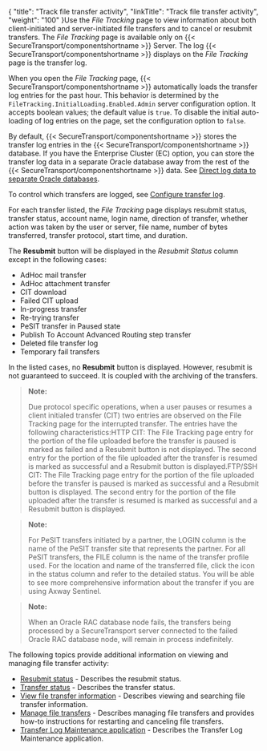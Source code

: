 {
    "title": "Track file transfer activity",
    "linkTitle": "Track file transfer activity",
    "weight": "100"
}Use the *File Tracking* page to view information about both client-initiated and server-initiated file transfers and to cancel or resubmit transfers. The *File Tracking* page is available only on {{< SecureTransport/componentshortname  >}} Server. The log {{< SecureTransport/componentshortname  >}} displays on the *File Tracking* page is the transfer log.

When you open the *File Tracking* page, {{< SecureTransport/componentshortname  >}} automatically loads the transfer log entries for the past hour. This behavior is determined by the `FileTracking.InitialLoading.Enabled.Admin` server configuration option. It accepts boolean values; the default value is `true`. To disable the initial auto-loading of log entries on the page, set the configuration option to `false`.

By default, {{< SecureTransport/componentshortname  >}} stores the transfer log entries in the {{< SecureTransport/componentshortname  >}} database. If you have the Enterprise Cluster (EC) option, you can store the transfer log data in a separate Oracle database away from the rest of the {{< SecureTransport/componentshortname  >}} data. See [Direct log data to separate Oracle databases](../../c_st_setup/c_st_database/t_st_separate_databases#top).

To control which transfers are logged, see [Configure transfer log](../../c_st_setup/t_st_transferlogconfiguration#SetupMenu_1217491348_1147657).

For each transfer listed, the *File Tracking* page displays resubmit status, transfer status, account name, login name, direction of transfer, whether action was taken by the user or server, file name, number of bytes transferred, transfer protocol, start time, and duration.

The **Resubmit** button will be displayed in the *Resubmit Status* column except in the following cases:

-   AdHoc mail transfer
-   AdHoc attachment transfer
-   CIT download
-   Failed CIT upload
-   In-progress transfer
-   Re-trying transfer
-   PeSIT transfer in Paused state
-   Publish To Account Advanced Routing step transfer
-   Deleted file transfer log
-   Temporary fail transfers

In the listed cases, no **Resubmit** button is displayed. However, resubmit is not guaranteed to succeed. It is coupled with the archiving of the transfers.

> **Note:**
>
> Due protocol specific operations, when a user pauses or resumes a client initialed transfer (CIT) two entries are observed on the File Tracking page for the interrupted transfer. The entries have the following characteristics:HTTP CIT: The File Tracking page entry for the portion of the file uploaded before the transfer is paused is marked as failed and a Resubmit button is not displayed. The second entry for the portion of the file uploaded after the transfer is resumed is marked as successful and a Resubmit button is displayed.FTP/SSH CIT: The File Tracking page entry for the portion of the file uploaded before the transfer is paused is marked as successful and a Resubmit button is displayed. The second entry for the portion of the file uploaded after the transfer is resumed is marked as successful and a Resubmit button is displayed.

> **Note:**
>
> For PeSIT transfers initiated by a partner, the LOGIN column is the name of the PeSIT transfer site that represents the partner. For all PeSIT transfers, the FILE column is the name of the transfer profile used. For the location and name of the transferred file, click the icon in the status column and refer to the detailed status. You will be able to see more comprehensive information about the transfer if you are using Axway Sentinel.

> **Note:**
>
> When an Oracle RAC database node fails, the transfers being processed by a SecureTransport server connected to the failed Oracle RAC database node, will remain in process indefinitely.

The following topics provide additional information on viewing and managing file transfer activity:

-   [Resubmit status]() - Describes the resubmit status.
-   [Transfer status](r_st_transfer_status) - Describes the transfer status.
-   [View file transfer information](t_st_viewfiletransferinfo) - Describes viewing and searching file transfer information.
-   [Manage file transfers](t_st_filetransfers) - Describes managing file transfers and provides how-to instructions for restarting and canceling file transfers.
-   [Transfer Log Maintenance application](r_st_transferlogmaint) - Describes the Transfer Log Maintenance application.
